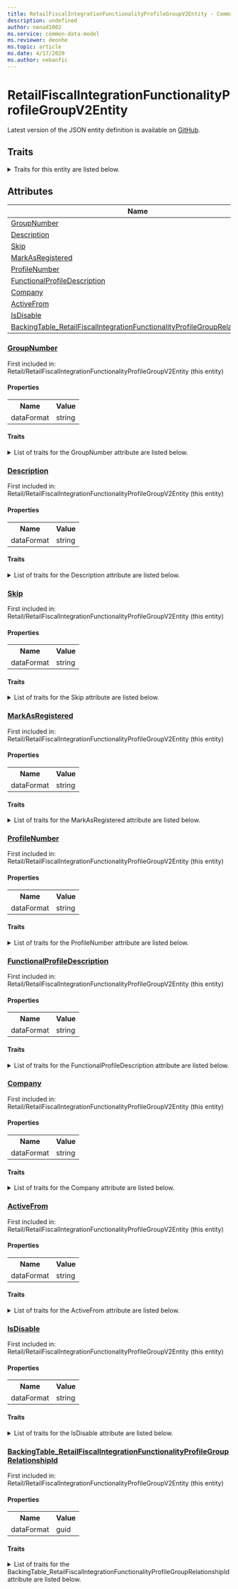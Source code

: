 ```yaml
---
title: RetailFiscalIntegrationFunctionalityProfileGroupV2Entity - Common Data Model | Microsoft Docs
description: undefined
author: nenad1002
ms.service: common-data-model
ms.reviewer: deonhe
ms.topic: article
ms.date: 4/17/2020
ms.author: nebanfic
---
```


# RetailFiscalIntegrationFunctionalityProfileGroupV2Entity

  
 Latest version of the JSON entity definition is available on <a href="https://github.com/Microsoft/CDM/tree/master/schemaDocuments/core/erp/Entities/Commerce/Retail/RetailFiscalIntegrationFunctionalityProfileGroupV2Entity.cdm.json" target="_blank">GitHub</a>.  

## Traits

<details>
<summary>Traits for this entity are listed below.  
</summary>

**is.CDM.entityVersion**  
  <table><tr><th>Parameter</th><th>Value</th><th>Data type</th><th>Explanation</th></tr><tr><td>versionNumber</td><td>"1.0.0"</td><td>string</td><td>semantic version number of the entity</td></tr></table>

**is.application.releaseVersion**  
  <table><tr><th>Parameter</th><th>Value</th><th>Data type</th><th>Explanation</th></tr><tr><td>releaseVersion</td><td>"10.0.13.0"</td><td>string</td><td>semantic version number of the application introducing this entity</td></tr></table>

</details>

## Attributes

|Name|Description|First Included in Instance|
|---|---|---|
|[GroupNumber](#GroupNumber)||<a href="RetailFiscalIntegrationFunctionalityProfileGroupV2Entity.md" target="_blank">Retail/RetailFiscalIntegrationFunctionalityProfileGroupV2Entity</a>|
|[Description](#Description)||<a href="RetailFiscalIntegrationFunctionalityProfileGroupV2Entity.md" target="_blank">Retail/RetailFiscalIntegrationFunctionalityProfileGroupV2Entity</a>|
|[Skip](#Skip)||<a href="RetailFiscalIntegrationFunctionalityProfileGroupV2Entity.md" target="_blank">Retail/RetailFiscalIntegrationFunctionalityProfileGroupV2Entity</a>|
|[MarkAsRegistered](#MarkAsRegistered)||<a href="RetailFiscalIntegrationFunctionalityProfileGroupV2Entity.md" target="_blank">Retail/RetailFiscalIntegrationFunctionalityProfileGroupV2Entity</a>|
|[ProfileNumber](#ProfileNumber)||<a href="RetailFiscalIntegrationFunctionalityProfileGroupV2Entity.md" target="_blank">Retail/RetailFiscalIntegrationFunctionalityProfileGroupV2Entity</a>|
|[FunctionalProfileDescription](#FunctionalProfileDescription)||<a href="RetailFiscalIntegrationFunctionalityProfileGroupV2Entity.md" target="_blank">Retail/RetailFiscalIntegrationFunctionalityProfileGroupV2Entity</a>|
|[Company](#Company)||<a href="RetailFiscalIntegrationFunctionalityProfileGroupV2Entity.md" target="_blank">Retail/RetailFiscalIntegrationFunctionalityProfileGroupV2Entity</a>|
|[ActiveFrom](#ActiveFrom)||<a href="RetailFiscalIntegrationFunctionalityProfileGroupV2Entity.md" target="_blank">Retail/RetailFiscalIntegrationFunctionalityProfileGroupV2Entity</a>|
|[IsDisable](#IsDisable)||<a href="RetailFiscalIntegrationFunctionalityProfileGroupV2Entity.md" target="_blank">Retail/RetailFiscalIntegrationFunctionalityProfileGroupV2Entity</a>|
|[BackingTable_RetailFiscalIntegrationFunctionalityProfileGroupRelationshipId](#BackingTable_RetailFiscalIntegrationFunctionalityProfileGroupRelationshipId)||<a href="RetailFiscalIntegrationFunctionalityProfileGroupV2Entity.md" target="_blank">Retail/RetailFiscalIntegrationFunctionalityProfileGroupV2Entity</a>|

### <a href=#GroupNumber name="GroupNumber">GroupNumber</a>

First included in: Retail/RetailFiscalIntegrationFunctionalityProfileGroupV2Entity (this entity)  

#### Properties

<table><tr><th>Name</th><th>Value</th></tr><tr><td>dataFormat</td><td>string</td></tr></table>

#### Traits

<details>
<summary>List of traits for the GroupNumber attribute are listed below.</summary>

**is.dataFormat.character**  
**is.dataFormat.big**  
**is.dataFormat.array**  
**is.dataFormat.character**  
**is.dataFormat.array**  
</details>

### <a href=#Description name="Description">Description</a>

First included in: Retail/RetailFiscalIntegrationFunctionalityProfileGroupV2Entity (this entity)  

#### Properties

<table><tr><th>Name</th><th>Value</th></tr><tr><td>dataFormat</td><td>string</td></tr></table>

#### Traits

<details>
<summary>List of traits for the Description attribute are listed below.</summary>

**is.dataFormat.character**  
**is.dataFormat.big**  
**is.dataFormat.array**  
**is.dataFormat.character**  
**is.dataFormat.array**  
</details>

### <a href=#Skip name="Skip">Skip</a>

First included in: Retail/RetailFiscalIntegrationFunctionalityProfileGroupV2Entity (this entity)  

#### Properties

<table><tr><th>Name</th><th>Value</th></tr><tr><td>dataFormat</td><td>string</td></tr></table>

#### Traits

<details>
<summary>List of traits for the Skip attribute are listed below.</summary>

**is.dataFormat.character**  
**is.dataFormat.big**  
**is.dataFormat.array**  
**is.dataFormat.character**  
**is.dataFormat.array**  
</details>

### <a href=#MarkAsRegistered name="MarkAsRegistered">MarkAsRegistered</a>

First included in: Retail/RetailFiscalIntegrationFunctionalityProfileGroupV2Entity (this entity)  

#### Properties

<table><tr><th>Name</th><th>Value</th></tr><tr><td>dataFormat</td><td>string</td></tr></table>

#### Traits

<details>
<summary>List of traits for the MarkAsRegistered attribute are listed below.</summary>

**is.dataFormat.character**  
**is.dataFormat.big**  
**is.dataFormat.array**  
**is.dataFormat.character**  
**is.dataFormat.array**  
</details>

### <a href=#ProfileNumber name="ProfileNumber">ProfileNumber</a>

First included in: Retail/RetailFiscalIntegrationFunctionalityProfileGroupV2Entity (this entity)  

#### Properties

<table><tr><th>Name</th><th>Value</th></tr><tr><td>dataFormat</td><td>string</td></tr></table>

#### Traits

<details>
<summary>List of traits for the ProfileNumber attribute are listed below.</summary>

**is.dataFormat.character**  
**is.dataFormat.big**  
**is.dataFormat.array**  
**is.dataFormat.character**  
**is.dataFormat.array**  
</details>

### <a href=#FunctionalProfileDescription name="FunctionalProfileDescription">FunctionalProfileDescription</a>

First included in: Retail/RetailFiscalIntegrationFunctionalityProfileGroupV2Entity (this entity)  

#### Properties

<table><tr><th>Name</th><th>Value</th></tr><tr><td>dataFormat</td><td>string</td></tr></table>

#### Traits

<details>
<summary>List of traits for the FunctionalProfileDescription attribute are listed below.</summary>

**is.dataFormat.character**  
**is.dataFormat.big**  
**is.dataFormat.array**  
**is.dataFormat.character**  
**is.dataFormat.array**  
</details>

### <a href=#Company name="Company">Company</a>

First included in: Retail/RetailFiscalIntegrationFunctionalityProfileGroupV2Entity (this entity)  

#### Properties

<table><tr><th>Name</th><th>Value</th></tr><tr><td>dataFormat</td><td>string</td></tr></table>

#### Traits

<details>
<summary>List of traits for the Company attribute are listed below.</summary>

**is.dataFormat.character**  
**is.dataFormat.big**  
**is.dataFormat.array**  
**is.dataFormat.character**  
**is.dataFormat.array**  
</details>

### <a href=#ActiveFrom name="ActiveFrom">ActiveFrom</a>

First included in: Retail/RetailFiscalIntegrationFunctionalityProfileGroupV2Entity (this entity)  

#### Properties

<table><tr><th>Name</th><th>Value</th></tr><tr><td>dataFormat</td><td>string</td></tr></table>

#### Traits

<details>
<summary>List of traits for the ActiveFrom attribute are listed below.</summary>

**is.dataFormat.character**  
**is.dataFormat.big**  
**is.dataFormat.array**  
**is.dataFormat.character**  
**is.dataFormat.array**  
</details>

### <a href=#IsDisable name="IsDisable">IsDisable</a>

First included in: Retail/RetailFiscalIntegrationFunctionalityProfileGroupV2Entity (this entity)  

#### Properties

<table><tr><th>Name</th><th>Value</th></tr><tr><td>dataFormat</td><td>string</td></tr></table>

#### Traits

<details>
<summary>List of traits for the IsDisable attribute are listed below.</summary>

**is.dataFormat.character**  
**is.dataFormat.big**  
**is.dataFormat.array**  
**is.dataFormat.character**  
**is.dataFormat.array**  
</details>

### <a href=#BackingTable_RetailFiscalIntegrationFunctionalityProfileGroupRelationshipId name="BackingTable_RetailFiscalIntegrationFunctionalityProfileGroupRelationshipId">BackingTable_RetailFiscalIntegrationFunctionalityProfileGroupRelationshipId</a>

First included in: Retail/RetailFiscalIntegrationFunctionalityProfileGroupV2Entity (this entity)  

#### Properties

<table><tr><th>Name</th><th>Value</th></tr><tr><td>dataFormat</td><td>guid</td></tr></table>

#### Traits

<details>
<summary>List of traits for the BackingTable_RetailFiscalIntegrationFunctionalityProfileGroupRelationshipId attribute are listed below.</summary>

**is.dataFormat.character**  
**is.dataFormat.big**  
**is.dataFormat.array**  
**is.dataFormat.guid**  
**means.identity.entityId**  
**is.linkedEntity.identifier**  
Marks the attribute(s) that hold foreign key references to a linked (used as an attribute) entity. This attribute is added to the resolved entity to enumerate the referenced entities.  <table><tr><th>Parameter</th><th>Value</th><th>Data type</th><th>Explanation</th></tr><tr><td>entityReferences</td><td><table><tr><th>entityReference</th><th>attributeReference</th></tr><tr><td><a href="../../../Tables/Commerce/Retail/Miscellaneous/RetailFiscalIntegrationFunctionalityProfileGroup.md" target="_blank">/core/erp/Tables/Commerce/Retail/Miscellaneous/RetailFiscalIntegrationFunctionalityProfileGroup.cdm.json/RetailFiscalIntegrationFunctionalityProfileGroup</a></td><td><a href="../../../Tables/Commerce/Retail/Miscellaneous/RetailFiscalIntegrationFunctionalityProfileGroup.md#RecId" target="_blank">RecId</a></td></tr></table></td><td>entity</td><td>a reference to the constant entity holding the list of entity references</td></tr></table>

**is.dataFormat.guid**  
**is.dataFormat.character**  
**is.dataFormat.array**  
</details>
